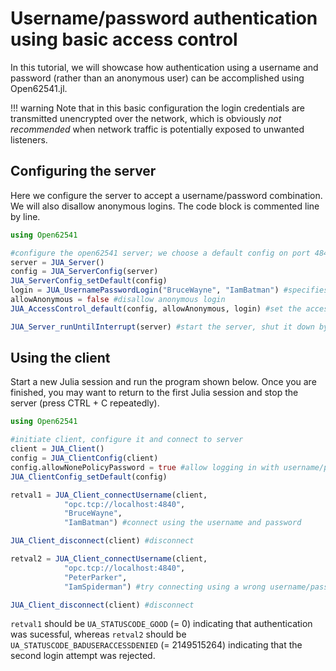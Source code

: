 # Username/password authentication using basic access control

In this tutorial, we will showcase how authentication using a username and password
(rather than an anonymous user) can be accomplished using Open62541.jl.

!!! warning
    Note that in this basic configuration the login credentials are transmitted unencrypted 
    over the network, which is obviously *not recommended* when network traffic is 
    potentially exposed to unwanted listeners.

## Configuring the server
Here we configure the server to accept a username/password combination. We will also disallow 
anonymous logins. The code block is commented line by line.

```julia
using Open62541

#configure the open62541 server; we choose a default config on port 4840.
server = JUA_Server()
config = JUA_ServerConfig(server)
JUA_ServerConfig_setDefault(config)
login = JUA_UsernamePasswordLogin("BruceWayne", "IamBatman") #specifies the user BruceWayne and his secret password.
allowAnonymous = false #disallow anonymous login
JUA_AccessControl_default(config, allowAnonymous, login) #set the access control inside the server config.

JUA_Server_runUntilInterrupt(server) #start the server, shut it down by pressing CTRL+C repeatedly once you are finished with it.
```

## Using the client
Start a new Julia session and run the program shown below. Once you are finished, 
you may want to return to the first Julia session and stop the server (press 
CTRL + C repeatedly).

```julia
using Open62541

#initiate client, configure it and connect to server
client = JUA_Client()
config = JUA_ClientConfig(client)
config.allowNonePolicyPassword = true #allow logging in with username/password on un-encrypted connections.
JUA_ClientConfig_setDefault(config)

retval1 = JUA_Client_connectUsername(client,
            "opc.tcp://localhost:4840",
            "BruceWayne",
            "IamBatman") #connect using the username and password

JUA_Client_disconnect(client) #disconnect

retval2 = JUA_Client_connectUsername(client,
            "opc.tcp://localhost:4840",
            "PeterParker",
            "IamSpiderman") #try connecting using a wrong username/password

JUA_Client_disconnect(client) #disconnect
```
`retval1` should be `UA_STATUSCODE_GOOD` (= 0) indicating that authentication was sucessful,
whereas `retval2` should be `UA_STATUSCODE_BADUSERACCESSDENIED` (= 2149515264) indicating 
that the second login attempt was rejected.
